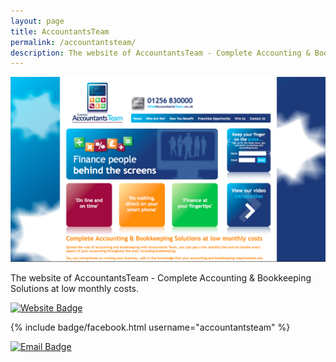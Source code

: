 ```yaml
---
layout: page
title: AccountantsTeam
permalink: /accountantsteam/
description: The website of AccountantsTeam - Complete Accounting & Bookkeeping Solutions at low monthly costs
---
```


<style>
.content header {
    background-image: url({{ site.baseurl }}/assets/img/drone-by-clem-onojeghuo.jpg);
    background-size: cover;
    background-position: center;
    background-repeat:no-repeat;
}
</style>

![AccountantsTeam Index](/assets/img/accountantsteam-index.png)

The website of AccountantsTeam - Complete Accounting & Bookkeeping Solutions at low monthly costs.

[![Website Badge](https://img.shields.io/badge/Visit-accountantsteam.co.uk-lightgrey.svg)](https://accountantsteam.co.uk)

{% include badge/facebook.html username="accountantsteam" %}

[![Email Badge](https://img.shields.io/badge/Email-info@accountantsteam.co.uk-lightgrey.svg)](mailto:info@accountantsteam.co.uk)
